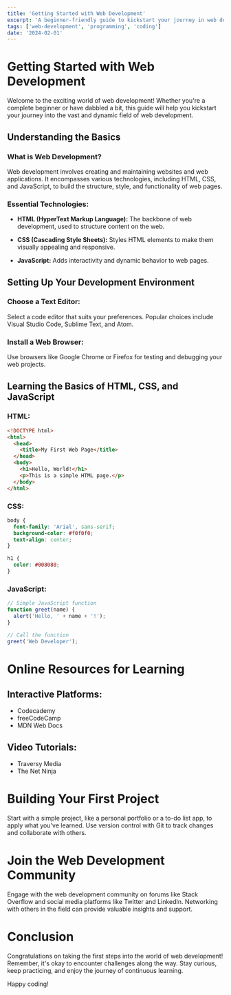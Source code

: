 ```yaml
---
title: 'Getting Started with Web Development'
excerpt: 'A beginner-friendly guide to kickstart your journey in web development.'
tags: ['web-development', 'programming', 'coding']
date: '2024-02-01'
---
```


# Getting Started with Web Development

Welcome to the exciting world of web development! Whether you're a complete beginner or have dabbled a bit, this guide will help you kickstart your journey into the vast and dynamic field of web development.

## Understanding the Basics

### What is Web Development?

Web development involves creating and maintaining websites and web applications. It encompasses various technologies, including HTML, CSS, and JavaScript, to build the structure, style, and functionality of web pages.

### Essential Technologies:

- **HTML (HyperText Markup Language):** The backbone of web development, used to structure content on the web.
- **CSS (Cascading Style Sheets):** Styles HTML elements to make them visually appealing and responsive.

- **JavaScript:** Adds interactivity and dynamic behavior to web pages.

## Setting Up Your Development Environment

### Choose a Text Editor:

Select a code editor that suits your preferences. Popular choices include Visual Studio Code, Sublime Text, and Atom.

### Install a Web Browser:

Use browsers like Google Chrome or Firefox for testing and debugging your web projects.

## Learning the Basics of HTML, CSS, and JavaScript

### HTML:

```html
<!DOCTYPE html>
<html>
  <head>
    <title>My First Web Page</title>
  </head>
  <body>
    <h1>Hello, World!</h1>
    <p>This is a simple HTML page.</p>
  </body>
</html>
```

### CSS:

```css
body {
  font-family: 'Arial', sans-serif;
  background-color: #f0f0f0;
  text-align: center;
}

h1 {
  color: #008080;
}
```

### JavaScript:

```js
// Simple JavaScript function
function greet(name) {
  alert('Hello, ' + name + '!');
}

// Call the function
greet('Web Developer');
```

# Online Resources for Learning

## Interactive Platforms:

- Codecademy
- freeCodeCamp
- MDN Web Docs

## Video Tutorials:

- Traversy Media
- The Net Ninja

# Building Your First Project

Start with a simple project, like a personal portfolio or a to-do list app, to apply what you've learned. Use version control with Git to track changes and collaborate with others.

# Join the Web Development Community

Engage with the web development community on forums like Stack Overflow and social media platforms like Twitter and LinkedIn. Networking with others in the field can provide valuable insights and support.

# Conclusion

Congratulations on taking the first steps into the world of web development! Remember, it's okay to encounter challenges along the way. Stay curious, keep practicing, and enjoy the journey of continuous learning.

Happy coding!
